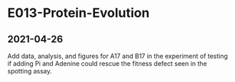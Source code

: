# E013-Protein-Evolution

## 2021-04-26
Add data, analysis, and figures for A17 and B17 in the experiment of testing if adding Pi and Adenine could rescue the fitness defect seen in the spotting assay. 
